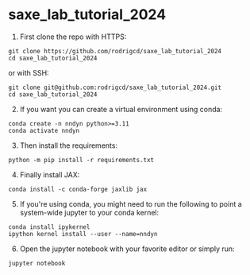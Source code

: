 # saxe_lab_tutorial_2024

1. First clone the repo with HTTPS:
```
git clone https://github.com/rodrigcd/saxe_lab_tutorial_2024
cd saxe_lab_tutorial_2024
```

or with SSH:
```
git clone git@github.com:rodrigcd/saxe_lab_tutorial_2024.git
cd saxe_lab_tutorial_2024
```

2. If you want you can create a virtual environment using conda:
```
conda create -n nndyn python>=3.11
conda activate nndyn
```

3. Then install the requirements:
```
python -m pip install -r requirements.txt
```

4. Finally install JAX:
```
conda install -c conda-forge jaxlib jax
```

5. If you're using conda, you might need to run the following to point a system-wide jupyter to your conda kernel:
```
conda install ipykernel
ipython kernel install --user --name=nndyn
```

6. Open the jupyter notebook with your favorite editor or simply run:
```
jupyter notebook
```
